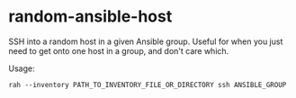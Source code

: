 # random-ansible-host

SSH into a random host in a given Ansible group. Useful for when you
just need to get onto one host in a group, and don't care which.

Usage:
```
rah --inventory PATH_TO_INVENTORY_FILE_OR_DIRECTORY ssh ANSIBLE_GROUP
```